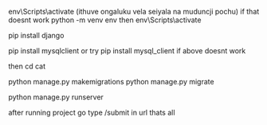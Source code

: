 env\Scripts\activate (ithuve ongaluku vela seiyala na muduncji pochu)
if that doesnt work
python -m venv env
then env\Scripts\activate

pip install django

pip install mysqlclient
or try pip install mysql_client if above doesnt work

then cd cat

python manage.py makemigrations
python manage.py migrate

python manage.py runserver

after running project go type /submit in url thats all
